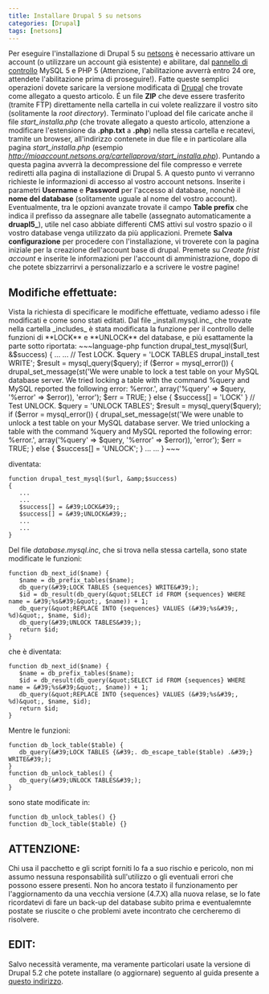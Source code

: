 ```yaml
---
title: Installare Drupal 5 su netsons
categories: [Drupal]
tags: [netsons]
---
```

Per eseguire l&#39;installazione di Drupal 5 su <a href="http://www.netsons.org/">netsons</a> &egrave; necessario attivare un account (o utilizzare un account gi&agrave; esistente) e abilitare, dal <a href="http://www.netsons.org/control.php">pannello di controllo</a> MySQL 5 e PHP 5 (Attenzione, l&#39;abilitazione avverr&agrave; entro 24 ore, attendete l&#39;abilitazione prima di proseguire!). Fatte queste semplici operazioni dovete saricare la versione modificata di <a href="http://www.drupal.org">Drupal</a> che trovate come allegato a questo articolo. &Eacute; un file **ZIP** che deve essere trasferito (tramite FTP) direttamente nella cartella in cui volete realizzare il vostro sito (solitamente la _root directory_). Terminato l&#39;upload del file caricate anche il file _start_installa.php_ (che trovate allegato a questo articolo, attenzione a modificare l&#39;estensione da **.php.txt** a **.php**) nella stessa cartella e recatevi, tramite un browser, all&#39;indirizzo contenete in due file e in particolare alla pagina _start_installa.php_ (esempio _http://mioaccount.netsons.org/cartellaprova/start_installa.php_). Puntando a questa pagina avverr&agrave; la decompressione del file compresso e verrete rediretti alla pagina di installazione di Drupal 5. A questo punto vi verranno richieste le informazioni di accesso al vostro account netsons. Inserite i parametri **Username** e **Password** per l&#39;accesso al database, nonch&egrave; il **nome del database** (solitamente uguale al nome del vostro account).  Eventualmente, tra le opzioni avanzate trovate il campo **Table prefix** che indica il prefisso da assegnare alle tabelle (assegnato automaticamente a **druapl5_**), utile nel caso abbiate differenti CMS attivi sul vostro spazio o il vostro database venga utilizzato da pi&ugrave; applicazioni. Premete **Salva configurazione** per procedere con l&#39;installazione, vi troverete con la pagina iniziale per la creazione dell&#39;account base di drupal. 
Premete su _Create frist account_ e inserite le informazioni per l&#39;account di amministrazione, dopo di che potete sbizzarrirvi a personalizzarlo e a scrivere le vostre pagine!  
<h2>Modifiche effettuate:</h2>
Vista la richiesta di specificare le modifiche effettuate, vediamo adesso i file modificati e come sono stati editati.  Dal file _install.mysql.inc_ che trovate nella cartella _includes_ &egrave; stata modificata la funzione per il controllo delle funzioni di **LOCK** e **UNLOCK** del database, e pi&ugrave; esattamente la parte sotto riportata: 
~~~language-php
function drupal_test_mysql($url, &amp;$success) {
   ...
   ...
   // Test LOCK.
   $query = &#39;LOCK TABLES drupal_install_test WRITE&#39;;
   $result = mysql_query($query);
   if ($error = mysql_error()) {
      drupal_set_message(st(&#39;We were unable to lock a test table on your MySQL database server. We tried locking a table with the command %query and MySQL reported the following error: %error.&#39;, array(&#39;%query&#39; =&gt; $query, &#39;%error&#39; =&gt; $error)), &#39;error&#39;);
     $err = TRUE;
   }
   else {
     $success[] = &#39;LOCK&#39;
   }
   // Test UNLOCK.
   $query = &#39;UNLOCK TABLES&#39;;
   $result = mysql_query($query);
   if ($error = mysql_error()) {
     drupal_set_message(st(&#39;We were unable to unlock a test table on your MySQL database server. We tried unlocking a table with the command %query and MySQL reported the following error: %error.&#39;, array(&#39;%query&#39; =&gt; $query, &#39;%error&#39; =&gt; $error)), &#39;error&#39;);
     $err = TRUE;
   }
   else {
     $success[] = &#39;UNLOCK&#39;;
   }
   ...
   ...
}
~~~

diventata:
~~~language-php
function drupal_test_mysql($url, &amp;$success)
{
   ...
   ...
   $success[] = &#39;LOCK&#39;;
   $success[] = &#39;UNLOCK&#39;;
   ...
   ... 
}
~~~

Del file _database.mysql.inc_, che si trova nella stessa cartella, sono state modificate le funzioni:
~~~language-php
function db_next_id($name) {
   $name = db_prefix_tables($name);
   db_query(&#39;LOCK TABLES {sequences} WRITE&#39;);
   $id = db_result(db_query(&quot;SELECT id FROM {sequences} WHERE name = &#39;%s&#39;&quot;, $name)) + 1;
   db_query(&quot;REPLACE INTO {sequences} VALUES (&#39;%s&#39;, %d)&quot;, $name, $id);
   db_query(&#39;UNLOCK TABLES&#39;);
   return $id;
}
~~~

che &egrave; diventata:
~~~language-php
function db_next_id($name) {
   $name = db_prefix_tables($name);
   $id = db_result(db_query(&quot;SELECT id FROM {sequences} WHERE name = &#39;%s&#39;&quot;, $name)) + 1;
   db_query(&quot;REPLACE INTO {sequences} VALUES (&#39;%s&#39;, %d)&quot;, $name, $id);
   return $id;
}
~~~

Mentre le funzioni: 
~~~language-php
function db_lock_table($table) {
   db_query(&#39;LOCK TABLES {&#39;. db_escape_table($table) .&#39;} WRITE&#39;);
}
function db_unlock_tables() {
   db_query(&#39;UNLOCK TABLES&#39;);
}
~~~

sono state modificate in:
~~~language-php
function db_unlock_tables() {} 
function db_lock_table($table) {}
~~~


<h2>ATTENZIONE:</h2> Chi usa il pacchetto e gli script forniti lo fa a suo rischio e pericolo, non mi assumo nessuna responsabilit&agrave; sull&#39;utilizzo o gli eventuali errori che possono essere presenti. Non ho ancora testato il funzionamento per l&#39;aggiornamento da una vecchia versione (4.7.X) alla nuova relase, se lo fate ricordatevi di fare un back-up del database subito prima e eventualemnte postate se riuscite o che problemi avete incontrato che cercheremo di risolvere.

<h2>EDIT:</h2>
Salvo necessità veramente, ma veramente particolari usate la versione di Drupal 5.2 che potete installare (o aggiornare) seguento al guida presente a <a href="/installazione_drupal_52_netsons">questo indirizzo</a>.